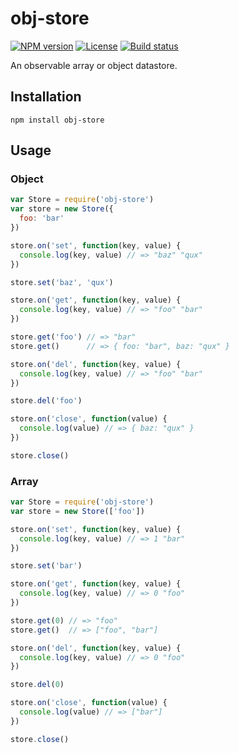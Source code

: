 # obj-store

[![NPM version][npm-img]][npm-url]
[![License][license-img]][license-url]
[![Build status][travis-img]][travis-url]

An observable array or object datastore.

## Installation

```
npm install obj-store
```

## Usage

### Object

``` javascript
var Store = require('obj-store')
var store = new Store({
  foo: 'bar'
})

store.on('set', function(key, value) {
  console.log(key, value) // => "baz" "qux"
})

store.set('baz', 'qux')

store.on('get', function(key, value) {
  console.log(key, value) // => "foo" "bar"
})

store.get('foo') // => "bar"
store.get()      // => { foo: "bar", baz: "qux" }

store.on('del', function(key, value) {
  console.log(key, value) // => "foo" "bar"
})

store.del('foo')

store.on('close', function(value) {
  console.log(value) // => { baz: "qux" }
})

store.close()
```

### Array

``` javascript
var Store = require('obj-store')
var store = new Store(['foo'])

store.on('set', function(key, value) {
  console.log(key, value) // => 1 "bar"
})

store.set('bar')

store.on('get', function(key, value) {
  console.log(key, value) // => 0 "foo"
})

store.get(0) // => "foo"
store.get()  // => ["foo", "bar"]

store.on('del', function(key, value) {
  console.log(key, value) // => 0 "foo"
})

store.del(0)

store.on('close', function(value) {
  console.log(value) // => ["bar"]
})

store.close()
```

[npm-img]: https://img.shields.io/npm/v/obj-store.svg?style=flat-square
[npm-url]: https://npmjs.org/package/obj-store
[license-img]: http://img.shields.io/npm/l/obj-store.svg?style=flat-square
[license-url]: LICENSE
[travis-img]: https://img.shields.io/travis/gummesson/obj-store.svg?style=flat-square
[travis-url]: https://travis-ci.org/gummesson/obj-store

